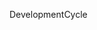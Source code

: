 DevelopmentCycle

<!-- Sandbox คือ 👉 อุปกรณ์ที่ใช้ในการตรวจสอบอันตรายจากไฟล์ หรือ URL link ต่างๆ ที่อาจมากับอีเมล์📧 หรือเว็บไซด์🌐 ซึ่งไม่อาจตรวจพบได้ด้วยอุปกรณ์หรือซอฟต์แวร์ Anti-Malware,Anti-Spam,Anti-Virus หรือ Firewall แบบเดิมๆ โดยที่ Sandbox ทำการทดสอบเปิดไฟล์หรือ URL นั้นๆขึ้นมาบนสภาพแวดล้อมที่จัดเตรียมไว้ซึ่งเป็นที่มาของชื่อเรียก Sandbox หรือ กล่องทราย ซึ่งจะจำกัดความเสียหายที่เกิดขึ้นจากการทดสอบให้อยู่ใน Sandbox เท่านั้น เป็นการป้องกันไม่ให้โปรแกรมหรือ ชุดคำสั่งนั้นเข้าไปในระบบและก่อให้เกิดความเสียหายกับระบบคอมพิวเตอร์ หรือข้อมูลที่อยู่ในระบบจริงๆ

เมื่อไม่กี่ปีมานี้ก็มีการใช้คำว่า sandbox ในเรื่อง IT โดยเฉพาะเรื่อง security กล่าวคือ sandbox หมายถึง การทดสอบซอฟต์แวร์ใหม่โดยให้อยู่ในขอบเขตที่จำกัด ซึ่งจะไม่มีผลออกไปกระทบระบบการทำงาน (operating system) ซึ่งอาจส่งผลเสียได้

​sandbox มีนัยยะของการทดสอบ การทดลองอย่างตัดขาดจากส่วนอื่น โดยไม่ให้เกิดผลกระทบต่อส่วนอื่น -->